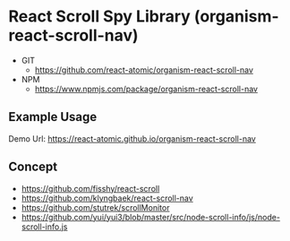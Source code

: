React Scroll Spy Library (organism-react-scroll-nav) 
===============
   * GIT
      * https://github.com/react-atomic/organism-react-scroll-nav
   * NPM
      * https://www.npmjs.com/package/organism-react-scroll-nav

## Example Usage
Demo Url:
https://react-atomic.github.io/organism-react-scroll-nav

## Concept
* https://github.com/fisshy/react-scroll
* https://github.com/klyngbaek/react-scroll-nav
* https://github.com/stutrek/scrollMonitor
* https://github.com/yui/yui3/blob/master/src/node-scroll-info/js/node-scroll-info.js

